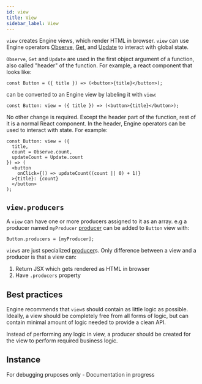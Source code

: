 ```yaml
---
id: view
title: View
sidebar_label: View
---
```


`view` creates Engine views, which render HTML in browser. `view` can use Engine
operators [Observe](/docs/api/observe), [Get](/docs/api/get), and
[Update](/docs/api/update) to interact with global state.

`Observe`, `Get` and `Update` are used in the first object argument of a
function, also called "header" of the function. For example, a react component
that looks like:

```tsx
const Button = ({ title }) => (<button>{title}</button>);
```

can be converted to an Engine view by labeling it with `view`:

```tsx
const Button: view = ({ title }) => (<button>{title}</button>);
```

No other change is required. Except the header part of the function, rest of it
is a normal React component. In the header, Engine operators can be used to
interact with state. For example:

```tsx
const Button: view = ({
  title,
  count = Observe.count,
  updateCount = Update.count
}) => (
  <button
    onClick={() => updateCount((count || 0) + 1)}
  >{title}: {count}
  </button>
);
```

## `view.producers`

A `view` can have one or more producers assigned to it as an array. e.g a
producer named `myProducer` [producer](/docs/api/producer) can be added to
`Button` view with:

```tsx
Button.producers = [myProducer];
```

`view`s are just specialized [producer](/docs/api/producer)s. Only difference
between a view and a producer is that a view can:
1. Return JSX which gets rendered as HTML in browser
2. Have `.producers` property

## Best practices

Engine recommends that `view`s should contain as little logic as possible.
Ideally, a view should be completely free from all forms of logic, but can
contain minimal amount of logic needed to provide a clean API.

Instead of performing any logic in view, a producer should be created for the
view to perform required business logic.

## Instance

For debugging pruposes only - Documentation in progress

